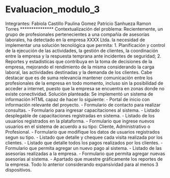 # Evaluacion_modulo_3
Integrantes:  Fabiola Castillo Paulina Gomez Patricio Sanhueza Ramon Torres  ***************  Contextualización del problema:  Recientemente, un grupo de profesionales pertenecientes a una compañía de asesorías laborales, ha detectado en la empresa XXXX Ltda. la necesidad de implementar una solución tecnológica que permita: 1. Planificación y control de la ejecución de las actividades, la gestión de clientes, la coordinación entre la empresa y la respuesta temprana ante incidentes de seguridad; 2.  Reportes y estadísticas que contribuya en la toma de decisiones de la empresa, mejorando el rendimiento de la misma considerando la carga laboral, las actividades destinadas y la demanda de los clientes.  Cabe destacar que es de suma relevancia mantener comunicación entre los profesionales de la empresa en todo momento, incluso sin la posibilidad de acceder a internet, puesto que la empresa se encuentra en zonas donde no existe conectividad.   Solución planteada:  Se implementó un sistema de información HTML capaz de hacer lo siguiente:  - Portal de inicio con información relevante del proyecto.  - Formulario de contacto para realizar consultas.  - Formulario para ingresar capacitaciones al sistema.  - Listado desplegable de capacitaciones registradas en sistema.  - Listado de los usuarios registrados en la plataforma.  - Formulario que ingrese nuevos usuarios en el sistema de acuerdo a su tipo: Cliente, Administrativo o Profesional.  - Formulario que modifique los datos de usuarios registrados segun su tipo. - Listado que detalle y chequee cada visita realizada por los clientes. - Listado que detalle todos los pagos realizados por los clientes. - Formulario que permita agregar un nuevo pago al sistema. - Listado de las asesorías realizadas a la empresa. - Formulario que permita agregar nuevas asesorías al sistema.  - Apartado que muestre gráficamente los reportes de la empresa.  Todo lo anterior considerando expansividad para al menos 3 dispositivos.
